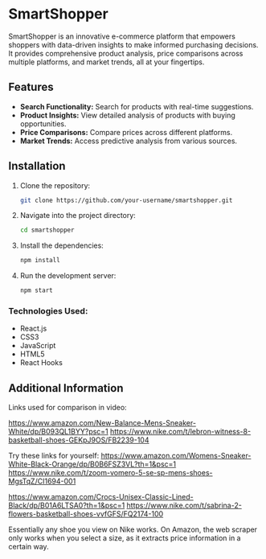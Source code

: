 # SmartShopper

SmartShopper is an innovative e-commerce platform that empowers shoppers with data-driven insights to make informed purchasing decisions. It provides comprehensive product analysis, price comparisons across multiple platforms, and market trends, all at your fingertips.

## Features
- **Search Functionality:** Search for products with real-time suggestions.
- **Product Insights:** View detailed analysis of products with buying opportunities.
- **Price Comparisons:** Compare prices across different platforms.
- **Market Trends:** Access predictive analysis from various sources.

## Installation

1. Clone the repository:
   ```bash
   git clone https://github.com/your-username/smartshopper.git


2. Navigate into the project directory:
   ```bash
   cd smartshopper

3. Install the dependencies:
   ```bash 
   npm install

4. Run the development server:
   ```bash
   npm start 

### Technologies Used:
- React.js
- CSS3
- JavaScript
- HTML5
- React Hooks

## Additional Information
Links used for comparison in video:

https://www.amazon.com/New-Balance-Mens-Sneaker-White/dp/B093QL1BYY?psc=1
https://www.nike.com/t/lebron-witness-8-basketball-shoes-GEKpJ9OS/FB2239-104

Try these links for yourself:
https://www.amazon.com/Womens-Sneaker-White-Black-Orange/dp/B0B6FSZ3VL?th=1&psc=1
https://www.nike.com/t/zoom-vomero-5-se-sp-mens-shoes-MgsTqZ/CI1694-001


https://www.amazon.com/Crocs-Unisex-Classic-Lined-Black/dp/B01A6LTSA0?th=1&psc=1
https://www.nike.com/t/sabrina-2-flowers-basketball-shoes-vvfGFS/FQ2174-100

Essentially any shoe you view on Nike works. On Amazon, the web scraper only works when you select a size, as it extracts price information in a certain way.